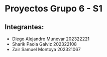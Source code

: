 # Proyectos Grupo 6 - S1
## Integrantes:
- Diego Alejandro Munevar 202322221
- Sharik Paola Galviz 202322108
- Zair Samuel Montoya 202321067
